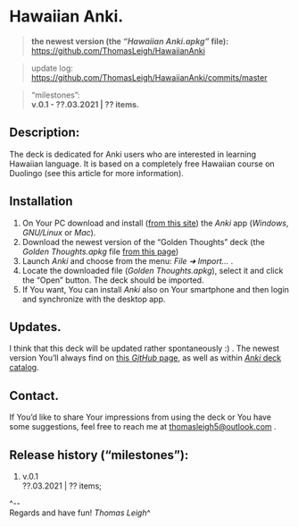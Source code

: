 Hawaiian Anki.
=======================

> **the newest version (the *“Hawaiian Anki.apkg”* file):**   
https://github.com/ThomasLeigh/HawaiianAnki

> update log:   
https://github.com/ThomasLeigh/HawaiianAnki/commits/master

> “milestones”:  
**v.0.1 - ??.03.2021 | ?? items.**  


## Description:
The deck is dedicated for Anki users who are interested in learning Hawaiian language. It is based on a completely free Hawaiian course on Duolingo (see this article for more information).




## Installation
1. On Your PC download and install ([from this site][7]) the *Anki* app (*Windows*, *GNU/Linux* or *Mac*).
2. Download the newest version of the “Golden Thoughts” deck (the *Golden Thoughts.apkg* file [from this page][6])
3. Launch *Anki* and choose from the menu: *File ➜ Import...* .
4. Locate the downloaded file (*Golden Thoughts.apkg*), select it and click the “Open” button. The deck should be imported.
5. If You want, You can install *Anki* also on Your smartphone and then login and synchronize with the desktop app.


## Updates.
I think that this deck will be updated rather spontaneously :) . The newest version You’ll always find on [this *GitHub* page][6b], as well as within [*Anki* deck catalog][5].


## Contact.
If You’d like to share Your impressions from using the deck or You have some suggestions, feel free to reach me at <thomasleigh5@outlook.com> .





## Release history (“milestones”):
1. v.0.1  
??.03.2021 | ?? items;



^--  
Regards and have fun!
*Thomas Leigh*^









[5]: https://ankiweb.net/shared/decks/Golden%20Thoughts
	
[6]: https://github.com/ThomasLeigh/GoldenThoughts/raw/master/Golden%20Thoughts.apkg

[6b]: https://github.com/ThomasLeigh/HawaiianAnki

[7]: https://apps.ankiweb.net#download

